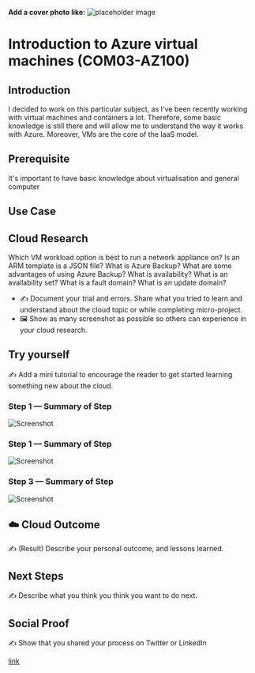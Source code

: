 **Add a cover photo like:**
![placeholder image](https://via.placeholder.com/1200x600)

# Introduction to Azure virtual machines (COM03-AZ100)

## Introduction

I decided to work on this particular subject, as I've been recently working with virtual machines and containers a lot. Therefore, some basic knowledge is still there and will allow me to understand the way it works with Azure. Moreover, VMs are the core of the IaaS model. 

## Prerequisite

It's important to have basic knowledge about virtualisation and general computer

## Use Case


## Cloud Research

Which VM workload option is best to run a network appliance on?
Is an ARM template is a JSON file?
What is Azure Backup?
What are some advantages of using Azure Backup?
What is availability?
What is an availability set?
What is a fault domain?
What is an update domain?

- ✍️ Document your trial and errors. Share what you tried to learn and understand about the cloud topic or while completing micro-project.
- 🖼️ Show as many screenshot as possible so others can experience in your cloud research.

## Try yourself

✍️ Add a mini tutorial to encourage the reader to get started learning something new about the cloud.

### Step 1 — Summary of Step

![Screenshot](https://via.placeholder.com/500x300)

### Step 1 — Summary of Step

![Screenshot](https://via.placeholder.com/500x300)

### Step 3 — Summary of Step

![Screenshot](https://via.placeholder.com/500x300)

## ☁️ Cloud Outcome

✍️ (Result) Describe your personal outcome, and lessons learned.

## Next Steps

✍️ Describe what you think you think you want to do next.

## Social Proof

✍️ Show that you shared your process on Twitter or LinkedIn

[link](link)
